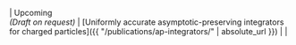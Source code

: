 | Upcoming <br> *(Draft on request)* | [Uniformly accurate asymptotic-preserving integrators for charged particles]({{ "/publications/ap-integrators/" | absolute_url }}) | |